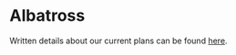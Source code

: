 # Albatross
Written details about our current plans can be found [here](https://docs.google.com/document/d/1I8MY_VSUH3U56hyEWoF91-Xw7jbL69q-gIuFTihtgxc/edit?usp=sharing).
